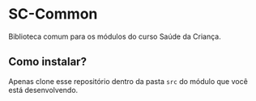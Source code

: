# SC-Common

Biblioteca comum para os módulos do curso Saúde da Criança.

## Como instalar?

Apenas clone esse repositório dentro da pasta `src` do módulo que você está desenvolvendo.
